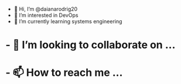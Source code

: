 - 👋 Hi, I’m @daianarodrig20
- 👀 I’m interested in DevOps
- 🌱 I’m currently learning systems engineering
# - 💞️ I’m looking to collaborate on ...
# - 📫 How to reach me ...

<!---
daianarodrig20/daianarodrig20 is a ✨ special ✨ repository because its `README.md` (this file) appears on your GitHub profile.
You can click the Preview link to take a look at your changes.
--->
